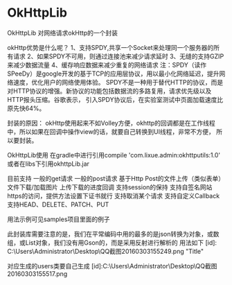 # OkHttpLib
OkHttpLib 对网络请求okHttp的一个封装

okHttp优势是什么呢？
  1、支持SPDY,共享一个Socket来处理同一个服务器的所有请求
  2、如果SPDY不可用，则通过连接池来减少请求延时
  3、无缝的支持GZIP来减少数据流量
  4、缓存响应数据来减少重复的网络请求
注：SPDY（读作SPeeDy）是google开发的基于TCP的应用层协议，用以最小化网络延迟，提升网络速度，优化用户的网络使用体验。
SPDY不是一种用于替代HTTP的协议，而是对HTTP协议的增强。新协议的功能包括数据流的多路复用，请求优先级以及HTTP报头压缩。谷歌表示，
引入SPDY协议后，在实验室测试中页面加载速度比原先快64%。

封装的原因：
  okHttp使用起来不如Volley方便，okhttp的回调都是在工作线程中，所以如果在回调中操作view的话，就要自己转换到UI线程，非常不方便，
  所以要封装。
  
OkHttpLib使用
  在gradle中进行引用compile 'com.lixue.admin:okhttputils:1.0' 或者在libs下引用okhttpLib.jar

目前支持
  一般的get请求
  一般的post请求
  基于Http Post的文件上传（类似表单）
  文件下载/加载图片
  上传下载的进度回调
  支持session的保持
  支持自签名网站https的访问，提供方法设置下证书就行
  支持取消某个请求
  支持自定义Callback
  支持HEAD、DELETE、PATCH、PUT

用法示例可见samples项目里面的例子

此封装库需要注意的是，我们在平常编码中用的最多的是json转换为对象，或数组，或List对象，我们没有用Gson的，而是采用反射进行解析的
用法如下
[id]: C:\Users\Administrator\Desktop\QQ截图20160303155249.png "Title"

对应生成的users类要自己生成
[id]:C:\Users\Administrator\Desktop\QQ截图20160303155517.png



